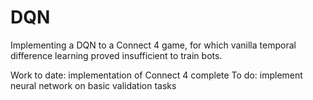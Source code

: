 # DQN
Implementing a DQN to a Connect 4 game, for which vanilla temporal difference learning proved insufficient to train bots.

Work to date: implementation of Connect 4 complete
To do: implement neural network on basic validation tasks
